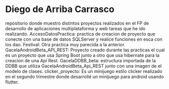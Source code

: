 # Diego de Arriba Carrasco
 repositorio donde muestro distintos proyectos realizados en el FP de desarrollo de aplicaciones multiplataforma y web tareas que he ido realizando.
AccesoDatosPractica: practica de creacion de proyecto que conecte con una base de datos SQLServer y realice funciones en esca con los dao.
Festival: Otra practica muy parecida a la anterior.
GacelaAndroidBeta_API_REST: Proyecto creado durante las practicas el cual es un proyecto que usa Spring Boot junto a otro que usa hibernate para la creacion de una Api Rest.
GacelaDDBB_beta: estructura importada de la DDBB que utiliza GacelaAndroidBeta_Api_REST junto con una imagen de el modelo de clases.
clicker_proyecto: Es un minijuego estilo clicker realizado en el segundo trimestre donde desarrollé un minijuego para android usando flutter.
